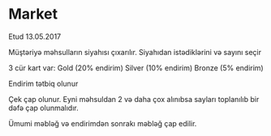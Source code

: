 # Market
Etud 13.05.2017

Müştəriyə məhsulların siyahısı çıxarılır.
Siyahıdan istədiklərini və sayını seçir

3 cür kart var:
Gold (20% endirim)
Silver (10% endirim)
Bronze (5% endirim)

Endirim tətbiq olunur

Çek çap olunur. Eyni məhsuldan 2 və daha çox alınıbsa sayları toplanılıb bir dəfə çap olunmalıdır.

Ümumi məbləğ və endirimdən sonrakı məbləğ çap edilir. 

